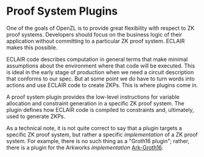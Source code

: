 # Proof System Plugins

One of the goals of OpenZL is to provide great flexibility with respect to ZK proof systems. Developers should focus on the business logic of their application without committing to a particular ZK proof system. ECLAIR makes this possible.

ECLAIR code describes computation in general terms that make minimal assumptions about the environment where that code will be executed. This is ideal in the early stage of production when we need a circuit description that conforms to our spec. But at some point we do have to turn words into actions and use ECLAIR code to create ZKPs. This is where plugins come in.

A proof system plugin provides the low-level instructions for variable allocation and constraint generation in a specific ZK proof system. The plugin defines how ECLAIR code is compiled to constraints and, ultimately, used to generate ZKPs.

As a technical note, it is not quite correct to say that a plugin targets a specific ZK proof system, but rather a specific *implementation* of a ZK proof system. For example, there is no such thing as a "Groth16 plugin"; rather, there is a plugin for the Arkworks *implementation* [Ark-Groth16](https://github.com/openzklib/openzl/blob/main/plugins/arkworks/src/groth16.rs).